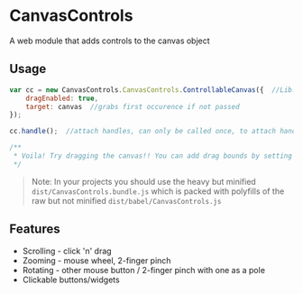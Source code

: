 ﻿
# CanvasControls  
A web module that adds controls to the canvas object  
  
## Usage  
```javascript
var cc = new CanvasControls.CanvasControls.ControllableCanvas({  //Lib.Namespace.Class
	dragEnabled: true,
	target: canvas  //grabs first occurence if not passed
});

cc.handle();  //attach handles, can only be called once, to attach handles afterwards, use: cc._pcAdapt() or cc.mobileAdapt() after enabling them.

/**
 * Voila! Try dragging the canvas!! You can add drag bounds by setting the transBounds[x, y, X, Y] array
 */
```  
> Note: In your projects you should use the heavy but minified `dist/CanvasControls.bundle.js` which is packed with polyfills of the raw but not minified `dist/babel/CanvasControls.js`  
  
## Features  
* Scrolling - click 'n' drag  
* Zooming - mouse wheel, 2-finger pinch  
* Rotating - other mouse button / 2-finger pinch with one as a pole  
* Clickable buttons/widgets  
